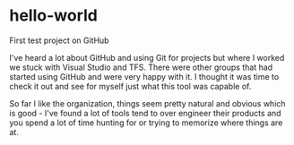 # hello-world
First test project on GitHub

I've heard a lot about GitHub and using Git for projects but where I worked we stuck with Visual Studio and TFS.  There were other groups that had started using GitHub and were very happy with it.  I thought it was time to check it out and see for myself just what this tool was capable of.

So far I like the organization, things seem pretty natural and obvious which is good - I've found a lot of tools tend to over engineer their products and you spend a lot of time hunting for or trying to memorize where things are at.

